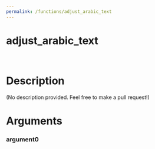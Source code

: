 ```yaml
---
permalink: /functions/adjust_arabic_text
---
```

# adjust_arabic_text  
&nbsp;  
# Description  
(No description provided. Feel free to make a pull request!) 
&nbsp;  
# Arguments
### argument0

&nbsp;    


